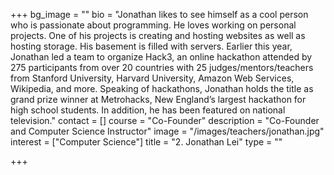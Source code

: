 +++
bg_image = ""
bio = "Jonathan likes to see himself as a cool person who is passionate about programming. He loves working on personal projects. One of his projects is creating and hosting websites as well as hosting storage. His basement is filled with servers. Earlier this year, Jonathan led a team to organize Hack3, an online hackathon attended by 275 participants from over 20 countries with 25 judges/mentors/teachers from Stanford University, Harvard University, Amazon Web Services, Wikipedia, and more. Speaking of hackathons, Jonathan holds the title as grand prize winner at Metrohacks, New England’s largest hackathon for high school students. In addition, he has been featured on national television."
contact = []
course = "Co-Founder"
description = "Co-Founder and Computer Science Instructor"
image = "/images/teachers/jonathan.jpg"
interest = ["Computer Science"]
title = "2. Jonathan Lei"
type = ""

+++
